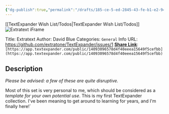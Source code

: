 ```yaml
---
{"dg-publish":true,"permalink":"/drafts/185-ce-5-ed-2845-43-fe-b1-e2-942-bcc-65-b101/","dgHomeLink":true,"dgPassFrontmatter":false}
---
```


[[TextExpander Wish List/Todos|TextExpander Wish List/Todos]]
![Extratext iFrame](https://user-images.githubusercontent.com/43663476/142076514-f4de56d6-a8de-43e8-a56d-55a7a76498a2.png)

Title: Extratext
Author: David Blue
Categories: `General`
Info URL: https://github.com/extratone/TextExpander/issues/1
[**Share Link**]([https://app.textexpander.com/public/14093096578d4f40eeea15649f5cefbb](https://app.textexpander.com/public/14093096578d4f40eeea15649f5cefbb)): `[https://app.textexpander.com/public/14093096578d4f40eeea15649f5cefbb](https://app.textexpander.com/public/14093096578d4f40eeea15649f5cefbb)`

## Description

*Please be advised: a few of these are quite disruptive.*

Most of this set is very personal to me, which should be considered as a *template for your own potential use*. This is my first TextExpander collection. I've been meaning to get around to learning for years, and I'm finally here!`